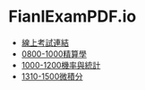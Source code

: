 # FianlExamPDF.io
* [線上考試連結](https://meet.google.com/tyx-hhbc-ezr)
* [0800-1000精算學](https://yihsinlu.github.io/FianlExamPDF.io/%E7%B2%BE%E7%AE%97%E7%AC%AC%E4%BA%94%E6%AC%A1%E8%80%83%E8%A9%A6.pdf)
* [1000-1200機率與統計](https://yihsinlu.github.io/FianlExamPDF.io/%E6%A9%9F%E7%8E%87%E7%B5%B1%E8%A8%88%E7%AC%AC%E4%BA%94%E6%AC%A1%E8%80%83%E8%A9%A620230103.pdf)
* [1310-1500微積分](https://yihsinlu.github.io/FianlExamPDF.io/(更新版)微積分期末考20230103.pdf)
